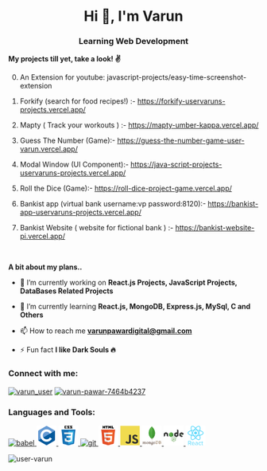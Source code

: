 <!-- added a commit on march 30th 2024 just to keep the Streak! -->

<h1 align="center">Hi 👋, I'm Varun</h1>
<h3 align="center">Learning Web Development</h3>

 <strong>My projects till yet, take a look! ✌</strong>

0. An Extension for youtube: javascript-projects/easy-time-screenshot-extension
 
1. Forkify (search for food recipes!) :- https://forkify-uservaruns-projects.vercel.app/
 
2. Mapty ( Track your workouts ) :- https://mapty-umber-kappa.vercel.app/

3. Guess The Number (Game):- https://guess-the-number-game-user-varun.vercel.app/
   
4. Modal Window (UI Component):- https://java-script-projects-uservaruns-projects.vercel.app/

5. Roll the Dice (Game):- https://roll-dice-project-game.vercel.app/
 
6. Bankist app (virtual bank username:vp  password:8120):- https://bankist-app-uservaruns-projects.vercel.app/
  
7. Bankist Website ( website for fictional bank ) :- https://bankist-website-pi.vercel.app/

<br>

<strong>A bit about my plans..</strong>
- 🔭 I’m currently working on **React.js Projects, JavaScript Projects, DataBases Related Projects**

- 🌱 I’m currently learning **React.js, MongoDB, Express.js, MySql, C and Others**

- 📫 How to reach me **varunpawardigital@gmail.com**

- ⚡ Fun fact **I like Dark Souls 🔥**

<h3 align="left">Connect with me:</h3>
<p align="left">
<a href="https://twitter.com/varun_user" target="blank"><img align="center" src="https://raw.githubusercontent.com/rahuldkjain/github-profile-readme-generator/master/src/images/icons/Social/twitter.svg" alt="varun_user" height="30" width="40" /></a>
<a href="https://linkedin.com/in/varun-pawar-7464b4237" target="blank"><img align="center" src="https://raw.githubusercontent.com/rahuldkjain/github-profile-readme-generator/master/src/images/icons/Social/linked-in-alt.svg" alt="varun-pawar-7464b4237" height="30" width="40" /></a>
</p>


<h3 align="left">Languages and Tools:</h3>
<p align="left"> <a href="https://babeljs.io/" target="_blank" rel="noreferrer"> <img src="https://www.vectorlogo.zone/logos/babeljs/babeljs-icon.svg" alt="babel" width="40" height="40"/> </a> <a href="https://www.cprogramming.com/" target="_blank" rel="noreferrer"> <img src="https://raw.githubusercontent.com/devicons/devicon/master/icons/c/c-original.svg" alt="c" width="40" height="40"/> </a> <a href="https://www.w3schools.com/css/" target="_blank" rel="noreferrer"> <img src="https://raw.githubusercontent.com/devicons/devicon/master/icons/css3/css3-original-wordmark.svg" alt="css3" width="40" height="40"/> </a> <a href="https://git-scm.com/" target="_blank" rel="noreferrer"> <img src="https://www.vectorlogo.zone/logos/git-scm/git-scm-icon.svg" alt="git" width="40" height="40"/> </a> <a href="https://www.w3.org/html/" target="_blank" rel="noreferrer"> <img src="https://raw.githubusercontent.com/devicons/devicon/master/icons/html5/html5-original-wordmark.svg" alt="html5" width="40" height="40"/> </a> <a href="https://developer.mozilla.org/en-US/docs/Web/JavaScript" target="_blank" rel="noreferrer"> <img src="https://raw.githubusercontent.com/devicons/devicon/master/icons/javascript/javascript-original.svg" alt="javascript" width="40" height="40"/> </a> <a href="https://www.mongodb.com/" target="_blank" rel="noreferrer"> <img src="https://raw.githubusercontent.com/devicons/devicon/master/icons/mongodb/mongodb-original-wordmark.svg" alt="mongodb" width="40" height="40"/> </a> <a href="https://nodejs.org" target="_blank" rel="noreferrer"> <img src="https://raw.githubusercontent.com/devicons/devicon/master/icons/nodejs/nodejs-original-wordmark.svg" alt="nodejs" width="40" height="40"/> </a> <a href="https://reactjs.org/" target="_blank" rel="noreferrer"> <img src="https://raw.githubusercontent.com/devicons/devicon/master/icons/react/react-original-wordmark.svg" alt="react" width="40" height="40"/> </a> </p>


<p><img align="center" src="https://github-readme-stats.vercel.app/api/top-langs?username=user-varun&show_icons=true&locale=en&layout=compact" alt="user-varun" /></p>

